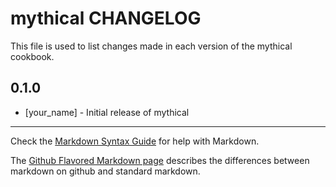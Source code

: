 mythical CHANGELOG
==================

This file is used to list changes made in each version of the mythical cookbook.

0.1.0
-----
- [your_name] - Initial release of mythical

- - -
Check the [Markdown Syntax Guide](http://daringfireball.net/projects/markdown/syntax) for help with Markdown.

The [Github Flavored Markdown page](http://github.github.com/github-flavored-markdown/) describes the differences between markdown on github and standard markdown.
